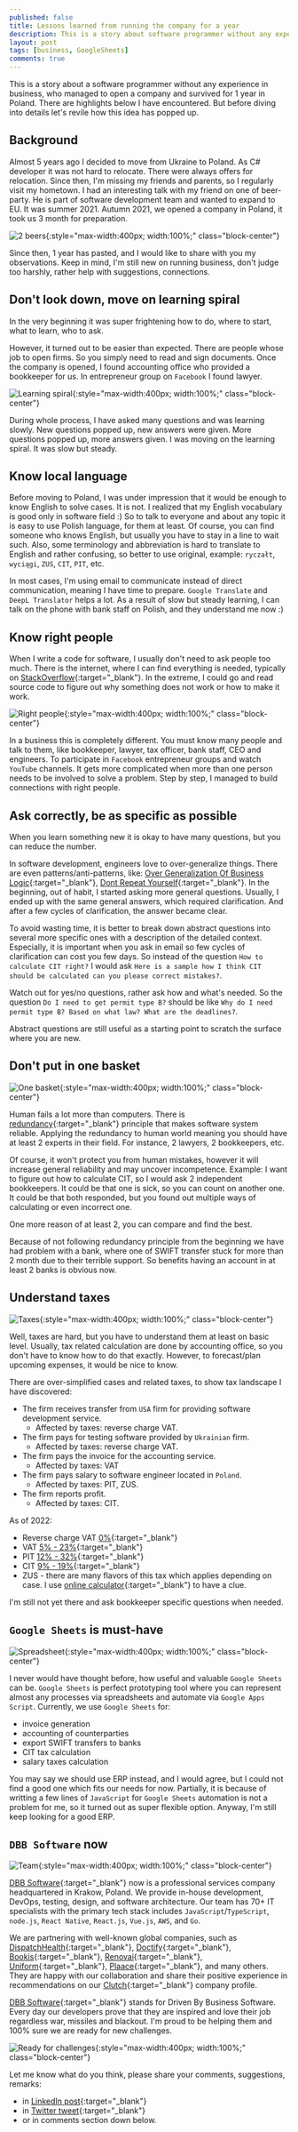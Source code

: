 ```yaml
---
published: false
title: Lessons learned from running the company for a year
description: This is a story about software programmer without any experience in business managed to open a company and survived for 1 year in Poland. There are highlights in the article which I hope should help you.
layout: post
tags: [business, GoogleSheets]
comments: true
---
```


This is a story about a software programmer without any experience in business, who managed to open a company and survived for 1 year in Poland. There are highlights below I have encountered. But before diving into details let's revile how this idea has popped up.

## Background

Almost 5 years ago I decided to move from Ukraine to Poland. As C# developer it was not hard to relocate. There were always offers for relocation. Since then, I'm missing my friends and parents, so I regularly visit my hometown. I had an interesting talk with my friend on one of beer-party. He is part of software development team and wanted to expand to EU. It was summer 2021. Autumn 2021, we opened a company in Poland, it took us 3 month for preparation.

![2 beers](/img/lessons-learned-running-company/2-beers.jpg "2 beers" ){:style="max-width:400px; width:100%;" class="block-center"}

Since then, 1 year has pasted, and I would like to share with you my observations. Keep in mind, I'm still new on running business, don't judge too harshly, rather help with suggestions, connections.

## Don't look down, move on learning spiral

In the very beginning it was super frightening how to do, where to start, what to learn, who to ask.

However, it turned out to be easier than expected. There are people whose job to open firms. So you simply need to read and sign documents. Once the company is opened, I found accounting office who provided a bookkeeper for us. In entrepreneur group on `Facebook` I found lawyer.

![Learning spiral](/img/lessons-learned-running-company/learning-spiral.jpg "Learning spiral" ){:style="max-width:400px; width:100%;" class="block-center"}

During whole process, I have asked many questions and was learning slowly. New questions popped up, new answers were given. More questions popped up, more answers given. I was moving on the learning spiral. It was slow but steady.

## Know local language

Before moving to Poland, I was under impression that it would be enough to know English to solve cases. It is not. I realized that my English vocabulary is good only in software field :) So to talk to everyone and about any topic it is easy to use Polish language, for them at least. Of course, you can find someone who knows English, but usually you have to stay in a line to wait such. Also, some terminology and abbreviation is hard to translate to English and rather confusing, so better to use original, example:  `ryczałt`, `wyciągi`, `ZUS`, `CIT`, `PIT`, etc.

In most cases, I'm using email to communicate instead of direct communication, meaning I have time to prepare. `Google Translate` and `DeepL Translator` helps a lot. As a result of slow but steady learning, I can talk on the phone with bank staff on Polish, and they understand me now :)

## Know right people

When I write a code for software, I usually don't need to ask people too much. There is the internet, where I can find everything is needed, typically on [StackOverflow](https://stackoverflow.com/){:target="_blank"}. In the extreme, I could go and read source code to figure out why something does not work or how to make it work.

![Right people](/img/lessons-learned-running-company/right-people.jpg "Right people" ){:style="max-width:400px; width:100%;" class="block-center"}

In a business this is completely different. You must know many people and talk to them, like bookkeeper, lawyer, tax officer, bank staff, CEO and engineers. To participate in `Facebook` entrepreneur groups and watch `YouTube` channels. It gets more complicated when more than one person needs to be involved to solve a problem. Step by step, I managed to build connections with right people.

## Ask correctly, be as specific as possible

When you learn something new it is okay to have many questions, but you can reduce the number. 

In software development, engineers love to over-generalize things. There are even patterns/anti-patterns, like: [Over Generalization Of Business Logic](https://wiki.c2.com/?OverGeneralizationOfBusinessLogic){:target="_blank"}, [Dont Repeat Yourself](http://wiki.c2.com/?DontRepeatYourself){:target="_blank"}. In the beginning, out of habit, I started asking more general questions. Usually, I ended up with the same general answers, which required clarification. And after a few cycles of clarification, the answer became clear.

To avoid wasting time, it is better to break down abstract questions into several more specific ones with a description of the detailed context. Especially, it is important when you ask in email so few cycles of clarification can cost you few days. So instead of the question `How to calculate CIT right?` I would ask `Here is a sample how I think CIT should be calculated can you please correct mistakes?`.

Watch out for yes/no questions, rather ask how and what's needed. So the question `Do I need to get permit type B?` should be like `Why do I need permit type B? Based on what law? What are the deadlines?`.

Abstract questions are still useful as a starting point to scratch the surface where you are new.

## Don't put in one basket

![One basket](/img/lessons-learned-running-company/one-basket.jpg "One basket" ){:style="max-width:400px; width:100%;" class="block-center"}

Human fails a lot more than computers. There is [redundancy](https://en.wikipedia.org/wiki/Redundancy_(engineering)){:target="_blank"} principle that makes software system reliable. Applying the redundancy to human world meaning you should have at least 2 experts in their field. For instance, 2 lawyers, 2 bookkeepers, etc.

Of course, it won't protect you from human mistakes, however it will increase general reliability and may uncover incompetence. Example: I want to figure out how to calculate CIT, so I would ask 2 independent bookkeepers. It could be that one is sick, so you can count on another one. It could be that both responded, but you found out multiple ways of calculating or even incorrect one.

One more reason of at least 2, you can compare and find the best.

Because of not following redundancy principle from the beginning we have had problem with a bank, where one of SWIFT transfer stuck for more than 2 month due to their terrible support. So benefits having an account in at least 2 banks is obvious now.

## Understand taxes

![Taxes](/img/lessons-learned-running-company/taxes.jpg "Taxes" ){:style="max-width:400px; width:100%;" class="block-center"}

Well, taxes are hard, but you have to understand them at least on basic level. Usually, tax related calculation are done by accounting office, so you don't have to know how to do that exactly. However, to forecast/plan upcoming expenses, it would be nice to know.

There are over-simplified cases and related taxes, to show tax landscape I have discovered:
* The firm receives transfer from `USA` firm for providing software development service.
  * Affected by taxes: reverse charge VAT.
* The firm pays for testing software provided by `Ukrainian` firm.
  * Affected by taxes: reverse charge VAT.
* The firm pays the invoice for the accounting service.
  * Affected by taxes: VAT
* The firm pays salary to software engineer located in `Poland`.
  * Affected by taxes: PIT, ZUS.
* The firm reports profit.
  * Affected by taxes: CIT.

As of 2022:
* Reverse charge VAT [0%](https://poradnikprzedsiebiorcy.pl/-reverse-charge-na-fakturach-od-zagranicznego-kontrahenta){:target="_blank"}
* VAT [5% - 23%](https://www.podatki.gov.pl/vat/abc-vat/matryca-stawek-vat/){:target="_blank"}
* PIT [12% - 32%](https://www.e-pity.pl/skala-podatkowa/){:target="_blank"}
* CIT [9% - 19%](https://www.biznes.gov.pl/pl/portal/00251){:target="_blank"}
* ZUS - there are many flavors of this tax which applies depending on case. I use [online calculator](https://zarobki.pracuj.pl/kalkulator-wynagrodzen){:target="_blank"} to have a clue.

I'm still not yet there and ask bookkeeper specific questions when needed.

## `Google Sheets` is must-have

![Spreadsheet](/img/lessons-learned-running-company/spreadsheet.jpg "Spreadsheet" ){:style="max-width:400px; width:100%;" class="block-center"}

I never would have thought before, how useful and valuable `Google Sheets` can be. `Google Sheets` is perfect prototyping tool where you can represent almost any processes via spreadsheets and automate via `Google Apps Script`. Currently, we use `Google Sheets` for:
* invoice generation
* accounting of counterparties
* export SWIFT transfers to banks
* CIT tax calculation
* salary taxes calculation

You may say we should use ERP instead, and I would agree, but I could not find a good one which fits our needs for now. Partially, it is because of writting a few lines of `JavaScript` for `Google Sheets` automation is not a problem for me, so it turned out as super flexible option. Anyway, I'm still keep looking for a good ERP.

## `DBB Software` now

![Team](/img/lessons-learned-running-company/team.jpg "Team" ){:style="max-width:400px; width:100%;" class="block-center"}

[DBB Software](https://dbbsoftware.com/){:target="_blank"} now is a professional services company headquartered in Krakow, Poland. We provide in-house development, DevOps, testing, design, and software architecture. Our team has 70+ IT specialists with the primary tech stack includes `JavaScript`/`TypeScript`, `node.js`, `React Native`, `React.js`, `Vue.js`, `AWS`, and `Go`.

We are partnering with well-known global companies, such as [DispatchHealth](https://www.dispatchhealth.com){:target="_blank"}, [Doctify](https://www.doctify.com){:target="_blank"}, [Bookis](https://bookis.com){:target="_blank"}, [Renovai](https://www.renovai.com){:target="_blank"}, [Uniform](https://uniform.dev){:target="_blank"}, [Plaace](https://plaace.co){:target="_blank"}, and many others. They are happy with our collaboration and share their positive experience in recommendations on our [Clutch](https://clutch.co/profile/dbb-software#reviews){:target="_blank"} company profile.

[DBB Software](https://dbbsoftware.com/){:target="_blank"} stands for Driven By Business Software. Every day our developers prove that they are inspired and love their job regardless war, missiles and blackout. I'm proud to be helping them and  100% sure we are ready for new challenges.

![Ready for challenges](/img/lessons-learned-running-company/ready-for-challenges.jpg "Ready for challenges" ){:style="max-width:400px; width:100%;" class="block-center"}

Let me know what do you think, please share your comments, suggestions, remarks:
* in [LinkedIn post](https://www.linkedin.com/posts/vladimirgayevoy_business-learning-software-activity-7005865285572280320-I16o/){:target="_blank"}
* in [Twitter tweet](https://twitter.com/vgman/status/1600101907581652994){:target="_blank"}
* or in comments section down below.
